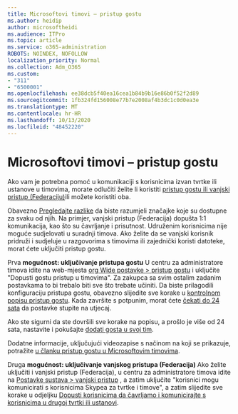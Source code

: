 ```yaml
---
title: Microsoftovi timovi – pristup gostu
ms.author: heidip
author: microsoftheidi
ms.audience: ITPro
ms.topic: article
ms.service: o365-administration
ROBOTS: NOINDEX, NOFOLLOW
localization_priority: Normal
ms.collection: Adm_O365
ms.custom:
- "311"
- "6500001"
ms.openlocfilehash: ee38dcb5f40ea16cea1b84b9b16e86b0f52f2d89
ms.sourcegitcommit: 1fb324fd156008e77b7e2008af4b3dc1c0d0ea3e
ms.translationtype: MT
ms.contentlocale: hr-HR
ms.lasthandoff: 10/13/2020
ms.locfileid: "48452220"
---
```

# <a name="microsoft-teams---guest-access"></a>Microsoftovi timovi – pristup gostu

Ako vam je potrebna pomoć u komunikaciji s korisnicima izvan tvrtke ili ustanove u timovima, morate odlučiti želite li koristiti [pristup gostu ili vanjski pristup (Federaciju)](https://docs.microsoft.com/microsoftteams/manage-external-access#external-access-vs-guest-access)ili možete koristiti oba.

Obavezno [Pregledajte razlike](https://docs.microsoft.com/microsoftteams/manage-external-access#external-access-vs-guest-access) da biste razumjeli značajke koje su dostupne za svaku od njih.  Na primjer, vanjski pristup (Federacija) dopušta 1:1 komunikacija, kao što su čavrljanje i prisutnost.  Udruženim korisnicima nije moguće sudjelovati u suradnji timova.  Ako želite da se vanjski korisnik pridruži i sudjeluje u razgovorima s timovima ili zajednički koristi datoteke, morat ćete uključiti pristup gostu.

Prva **mogućnost: uključivanje pristupa gostu** U centru za administratore timova idite na web-mjesta [org Wide postavke > pristup gostu](https://admin.teams.microsoft.com/company-wide-settings/guest-configuration) i uključite "Dopusti gostu pristup u timovima".  Za zakupca sa svim ostalim zadanim postavkama to bi trebalo biti sve što trebate učiniti.  Da biste prilagodili konfiguraciju pristupa gostu, obavezno slijedite sve korake u [kontrolnom popisu pristup gostu](https://docs.microsoft.com/microsoftteams/guest-access-checklist). Kada završite s potpunim, morat ćete [čekati do 24 sata](https://docs.microsoft.com/microsoftteams/manage-guests#guest-access-latencies) da postavke stupite na utjecaj.

Ako ste sigurni da ste dovršili sve korake na popisu, a prošlo je više od 24 sata, nastavite i pokušajte [dodati gosta u svoj tim](https://support.office.com/article/add-guests-to-a-team-in-teams-fccb4fa6-f864-4508-bdde-256e7384a14f#ID0EAABAAA=Desktop).

Dodatne informacije, uključujući videozapise s načinom na koji se prikazuje, potražite [u članku pristup gostu u Microsoftovim timovima](https://docs.microsoft.com/microsoftteams/guest-access).

Druga **mogućnost: uključivanje vanjskog pristupa (Federacija)** Ako želite uključiti i vanjski pristup (Federacija), u centru za administratore timova idite na [Postavke sustava > vanjski pristup](https://admin.teams.microsoft.com/company-wide-settings/external-communications) , a zatim uključite "korisnici mogu komunicirati s korisnicima Skypea za tvrtke i timove", a zatim slijedite sve korake u odjeljku [Dopusti korisnicima da čavrljamo i komunicirajte s korisnicima u drugoj tvrtki ili ustanovi](https://docs.microsoft.com/microsoftteams/manage-external-access#let-your-teams-users-chat-and-communicate-with-users-in-another-organization).
